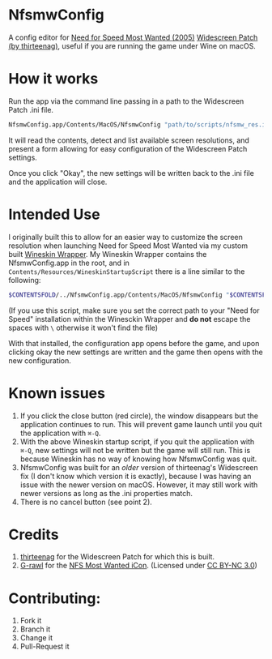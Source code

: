 # NfsmwConfig

A config editor for [Need for Speed Most Wanted (2005)](https://en.wikipedia.org/wiki/Need_for_Speed:_Most_Wanted_(2005_video_game)) [Widescreen Patch (by thirteenag)](https://thirteenag.github.io/wfp#nfsmw), useful if you are running the game under Wine on macOS.

# How it works

Run the app via the command line passing in a path to the Widescreen Patch .ini file.

```bash
NfsmwConfig.app/Contents/MacOS/NfsmwConfig "path/to/scripts/nfsmw_res.ini"
```

It will read the contents, detect and list available screen resolutions, and present a form allowing for easy configuration of the Widescreen Patch settings.

Once you click "Okay", the new settings will be written back to the .ini file and the application will close.

# Intended Use

I originally built this to allow for an easier way to customize the screen resolution when launching Need for Speed Most Wanted via my custom built [Wineskin Wrapper](http://wineskin.urgesoftware.com/).
My Wineskin Wrapper contains the NfsmwConfig.app in the root, and in `Contents/Resources/WineskinStartupScript` there is a line similar to the following:

```sh
$CONTENTSFOLD/../NfsmwConfig.app/Contents/MacOS/NfsmwConfig "$CONTENTSFOLD/../drive_c/Path/To/Need for Speed Most Wanted/scripts/nfsmw_res.ini"
```
(If you use this script, make sure you set the correct path to your "Need for Speed" installation within the Winesckin Wrapper and **do not** escape the spaces with `\` otherwise it won't find the file)

With that installed, the configuration app opens before the game, and upon clicking okay the new settings are written and the game then opens with the new configuration.

# Known issues

1. If you click the close button (red circle), the window disappears but the application continues to run. This will prevent game launch until you quit the application with `⌘-Q`.
2. With the above Wineskin startup script, if you quit the application with `⌘-Q`, new settings will not be written but the game will still run. This is because Wineskin has no way of knowing how NfsmwConfig was quit.
3. NfsmwConfig was built for an _older_ version of thirteenag's Widescreen fix (I don't know which version it is exactly), because I was having an issue with the newer version on macOS. However, it may still work with newer versions as long as the .ini properties match.
4. There is no cancel button (see point 2).

# Credits

1. [thirteenag](https://thirteenag.github.io) for the Widescreen Patch for which this is built.
2. [G-rawl](https://g-rawl.deviantart.com/) for the [NFS Most Wanted iCon](https://g-rawl.deviantart.com/art/NFS-Most-Wanted-iCon-220078613). (Licensed under [CC BY-NC 3.0](https://creativecommons.org/licenses/by-nc/3.0/))

# Contributing:

1. Fork it
2. Branch it
3. Change it
4. Pull-Request it
